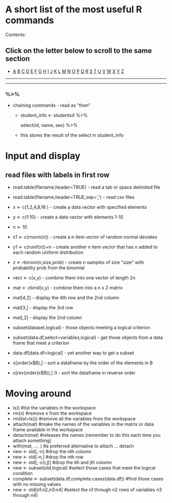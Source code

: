 # A short list of the most useful R commands

Contents:
## Click on the letter below to scroll to the same section

- [A](#A)  [B](#B)  [C](#C)  [D](#D)  [E](#E)  [F](#F)  [G](#G)  [H](#H)  [I](#I)  [J](#J)  [K](#K)  [L](#L)  [M](#M)  [N](#N)  [O](#O)  [P](#P)  [Q](#Q)  [R](#R)  [S](#S)  [T](#T)  [U](#U)  [V](#V)  [W](#W)  [X](#X)  [Y](#Y)  [Z](#Z)

_________________________________________________________________________
-------------------------------------------------------------------------

### %>%
+ chaining commands - read as "then"
  - student_info <- students4 %>%
  
    select(id, name, sex) %>%
  
  - this stores the result of the select in student_info


# Input and display
## read files with labels in first row
+ read.table(filename,header=TRUE)           - read a tab or space delimited file
+ read.table(filename,header=TRUE,sep=',')   - read csv files

+ x <- c(1,2,4,8,16 )                          - create a data vector with specified elements
+ y <- c(1:10)                                 - create a data vector with elements 1-10
+ n <- 10
+ x1 <- c(rnorm(n))                            - create a n item vector of random normal deviates
+ y1 <- c(runif(n))+n                          - create another n item vector that has n added to each random uniform distribution
+ z <- rbinom(n,size,prob)                     - create n samples of size "size" with probability prob from the binomial
+ vect <- c(x,y)                               - combine them into one vector of length 2n
+ mat <- cbind(x,y)                            - combine them into a n x 2 matrix
+ mat[4,2]                                     - display the 4th row and the 2nd column
+ mat[3,]                                      - display the 3rd row
+ mat[,2]                                      - display the 2nd column
+ subset(dataset,logical)                      - those objects meeting a logical criterion
+ subset(data.df,select=variables,logical)     - get those objects from a data frame that meet a criterion
+ data.df[data.df=logical]                     - yet another way to get a subset
+ x[order(x$B),]                               - sort a dataframe by the order of the elements in B
+ x[rev(order(x$B)),]                       /t - sort the dataframe in reverse order 


# Moving around
+ ls()                                     	 #list the variables in the workspace
+ rm(x)                                     #remove x from the workspace
+ rm(list=ls())                             #remove all the variables from the workspace
+ attach(mat)                               #make the names of the variables in the matrix or data frame available in the workspace
+ detach(mat)                               #releases the names (remember to do this each time you attach something)
+ with(mat, .... )                          #a preferred alternative to attach ... detach
+ new <- old[,-n]                              #drop the nth column
+ new <- old[-n,]                              #drop the nth row
+ new <- old[,-c(i,j)]                      #drop the ith and jth column
+ new <- subset(old,logical)                   #select those cases that meet the logical condition
+ complete  <-  subset(data.df,complete.cases(data.df)) #find those cases with no missing values
+ new <- old[n1:n2,n3:n4]                      #select the n1 through n2 rows of variables n3 through n4)
